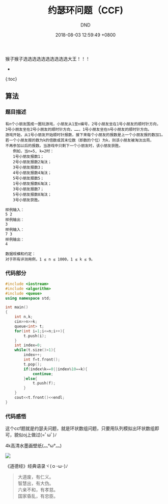﻿---
layout: post
title:  "约瑟环问题（CCF)"
date:   2018-08-03 12:59:49 +0800
categories: C-program-language
tags: C-program-language
img: http://or4d8nhvk.bkt.clouddn.com/18-8-5/78392145.jpg
author: DND
---

猴子猴子选选选选选选选选选选大王！！！


* 
{:toc}

## 算法

### 题目描述
```
有n个小朋友围成一圈玩游戏，小朋友从1至n编号，2号小朋友坐在1号小朋友的顺时针方向，
3号小朋友坐在2号小朋友的顺时针方向，……，1号小朋友坐在n号小朋友的顺时针方向。
游戏开始，从1号小朋友开始顺时针报数，接下来每个小朋友的报数是上一个小朋友报的数加1。
若一个小朋友报的数为k的倍数或其末位数（即数的个位）为k，则该小朋友被淘汰出局，
不再参加以后的报数。当游戏中只剩下一个小朋友时，该小朋友获胜。
　　例如，当n=5, k=2时：
　　1号小朋友报数1；
　　2号小朋友报数2淘汰；
　　3号小朋友报数3；
　　4号小朋友报数4淘汰；
　　5号小朋友报数5；
　　1号小朋友报数6淘汰；
　　3号小朋友报数7；
　　5号小朋友报数8淘汰；
　　3号小朋友获胜。

样例输入：
5 2
样例输出：
3
样例输入：
7 3
样例输出：
4

数据规模和约定：
对于所有评测用例，1 ≤ n ≤ 1000，1 ≤ k ≤ 9。
```

### 代码部分

```c++
#include <iostream>
#include <algorithm>
#include <queue>
using namespace std;

int main()
{
    int n,k;
    cin>>n>>k;
    queue<int> t;
    for(int i=1;i<=n;i++){
        t.push(i);
    }
    int index=0;
    while(t.size()>1){
        index++;
        int f=t.front();
        t.pop();
        if(index%k==0||index%10==k){
            continue;
        }else{
            t.push(f);
        }
    }
    cout<<t.front()<<endl;
}


```


### 代码感悟
这个ccf题就是约瑟夫问题，就是环状数组问题，只要用队列模拟出环状数组即可，貌似oj上做过(=ﾟωﾟ)ﾉ

4k高清水墨画壁纸(灬°ω°灬) 

![](http://or4d8nhvk.bkt.clouddn.com/18-8-5/74358810.jpg)

《道德经》经典语录ヾ(ｏ･ω･)ﾉ

> 大道废，有仁义。  
智慧出，有大伪。  
六亲不和，有孝慈。  
国家昏乱，有忠臣。  


